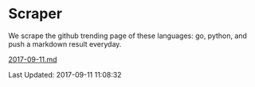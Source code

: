 # Scraper

We scrape the github trending page of these languages: go, python, and push a markdown result everyday.

[2017-09-11.md](https://github.com/borays/Scraper/blob/master/2017-09-11.md)

Last Updated: 2017-09-11 11:08:32